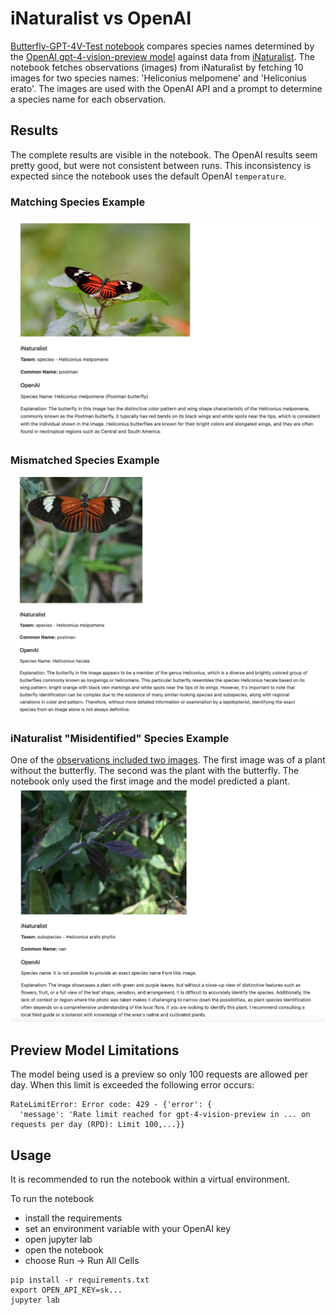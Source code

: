 # iNaturalist vs OpenAI
[Butterfly-GPT-4V-Test notebook](Butterfly-GPT-4V-Test.ipynb) compares species names determined by the [OpenAI gpt-4-vision-preview model](https://platform.openai.com/docs/guides/vision) against data from [iNaturalist](https://www.inaturalist.org/). 
The notebook fetches observations (images) from iNaturalist by fetching 10 images for two species names: 'Heliconius melpomene' and 'Heliconius erato'.
The images are used with the OpenAI API and a prompt to determine a species name for each observation.

## Results
The complete results are visible in the notebook.
The OpenAI results seem pretty good, but were not consistent between runs.
This inconsistency is expected since the notebook uses the default OpenAI `temperature`.

### Matching Species Example 
![Example1](example1.png)

### Mismatched Species Example
![Example2](example2.png)

### iNaturalist "Misidentified" Species Example
One of the [observations included two images](https://www.inaturalist.org/observations/14803608).
The first image was of a plant without the butterfly. The second was the plant with the butterfly.
The notebook only used the first image and the model predicted a plant.
![Example2](example3.png)

## Preview Model Limitations
The model being used is a preview so only 100 requests are allowed per day.
When this limit is exceeded the following error occurs:
```
RateLimitError: Error code: 429 - {'error': {
  'message': 'Rate limit reached for gpt-4-vision-preview in ... on requests per day (RPD): Limit 100,...}}                                          
```

## Usage
It is recommended to run the notebook within a virtual environment.

To run the notebook 
- install the requirements
- set an environment variable with your OpenAI key
- open jupyter lab
- open the notebook
- choose Run -> Run All Cells
```console
pip install -r requirements.txt
export OPEN_API_KEY=sk...
jupyter lab
```

